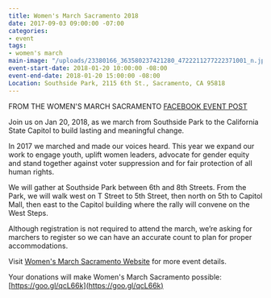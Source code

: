 ```yaml
---
title: Women's March Sacramento 2018
date: 2017-09-03 09:00:00 -07:00
categories:
- event
tags:
- women's march
main-image: "/uploads/23380166_363580237421280_4722211277222371001_n.jpg"
event-start-date: 2018-01-20 10:00:00 -08:00
event-end-date: 2018-01-20 15:00:00 -08:00
Location: Southside Park, 2115 6th St., Sacramento, CA 95818
---
```


FROM THE WOMEN'S MARCH SACRAMENTO [FACEBOOK EVENT POST](https://www.facebook.com/events/299702777200197)
 
Join us on Jan 20, 2018, as we march from Southside Park to the California State Capitol to build lasting and meaningful change.

In 2017 we marched and made our voices heard. This year we expand our work to engage youth, uplift women leaders, advocate for gender equity and stand together against voter suppression and for fair protection of all human rights.

We will gather at Southside Park between 6th and 8th Streets. From the Park, we will walk west on T Street to 5th Street, then north on 5th to Capitol Mall, then east to the Capitol building where the rally will convene on the West Steps.

Although registration is not required to attend the march, we’re asking for marchers to register so we can have an accurate count to plan for proper accommodations.

Visit [Women's March Sacramento Website](https://womensmarchsac.com/) for more event details.

Your donations will make Women's March Sacramento possible:
[https://goo.gl/qcL66k](https://goo.gl/qcL66k)